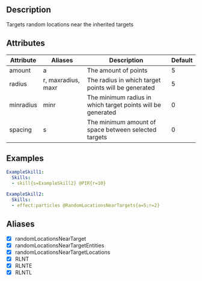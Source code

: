 ## Description
Targets random locations near the inherited targets


## Attributes
| Attribute | Aliases   | Description                                                          | Default |
|-----------|-----------|----------------------------------------------------------------------|---------|
| amount    | a         | The amount of points                                                 | 5       |
| radius    | r, maxradius, maxr | The radius in which target points will be generated         | 5       |
| minradius | minr      | The minimum radius in which target points will be generated          | 0       |
| spacing   | s         | The minimum amount of space between selected targets                 | 0       |


## Examples
```yaml
ExampleSkill1:
  Skills:
  - skill{s=ExampleSkill2} @PIR{r=10}

ExampleSkill2:
  Skills:
  - effect:particles @RandomLocationsNearTargets{a=5;r=2}
```


## Aliases
- [x] randomLocationsNearTarget
- [x] randomLocationsNearTargetEntities
- [x] randomLocationsNearTargetLocations
- [x] RLNT
- [x] RLNTE
- [x] RLNTL